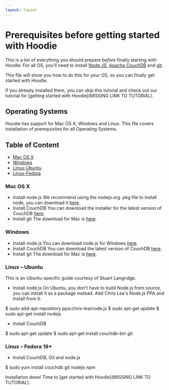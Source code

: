 ```yaml
---
layout: layout
---
```


# Prerequisites before getting started with Hoodie

This is a list of everything you should prepare *before* finally starting with Hoodie. For all OS, you'll need to install [Node.JS](http://nodejs.org/), [Apache CouchDB](http://couchdb.apache.org/) and [git](http://git-scm.com/). 

This file will show you how to do this for your OS, so you can finally get started with Hoodie.

If you already installed them, you can skip this tutorial and check out our tutorial for [getting started with Hoodie](MISSING LINK TO TUTORIAL).

## Operating Systems

Hoodie has support for Mac OS X, Windows and Linux. This file covers installation of prerequisites for all Operating Systems.

## Table of Content
- <a href="#mac-os-x">Mac OS X</a>
- <a href="#Windows">Windows</a>
- <a href="#Linux-Ubuntu">Linux-Ubuntu</a>
- <a href="#Linux-Fedora">Linux-Fedora</a>

### Mac OS X
*  Install node.js
We recommend using the nodejs.org .pkg file to install node, you can download it [here](http://nodejs.org/download/). 
*  Install CouchDB
You can download the installer for the latest version of CouchDB [here](http://couchdb.apache.org/#download).
*  Install git
The download for Mac is [here](http://git-scm.com/download/mac). 

### Windows
*  Install node.js
You can download node.js for Windows [here](http://nodejs.org/download/). 
*  Install CouchDB
You can download the latest version of CouchDB [here](http://couchdb.apache.org/#download).
*  Install git
The download for Mac is [here](http://git-scm.com/download/win). 

### Linux – Ubuntu
This is an Ubuntu-specific guide courtesy of Stuart Langridge. 
*  Install node.js
On Ubuntu, you don't have to build Node.js from source, you can install it as a package instead. Add Chris Lea's Node.js PPA and install from it:

  $ sudo add-apt-repository ppa:chris-lea/node.js
  $ sudo apt-get update
  $ sudo apt-get install nodejs
  
*  Install CouchDB

  $ sudo apt-get update
  $ sudo apt-get install couchdb-bin git
  
### Linux – Fedora 19+
*  Install CouchDB, Git and node.js

  $ sudo yum install couchdb git nodejs npm

Installation done! Time to [get started with Hoodie](MISSING LINK TO TUTORIAL).
